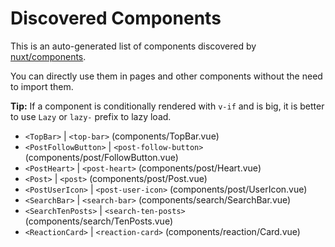 # Discovered Components

This is an auto-generated list of components discovered by [nuxt/components](https://github.com/nuxt/components).

You can directly use them in pages and other components without the need to import them.

**Tip:** If a component is conditionally rendered with `v-if` and is big, it is better to use `Lazy` or `lazy-` prefix to lazy load.

- `<TopBar>` | `<top-bar>` (components/TopBar.vue)
- `<PostFollowButton>` | `<post-follow-button>` (components/post/FollowButton.vue)
- `<PostHeart>` | `<post-heart>` (components/post/Heart.vue)
- `<Post>` | `<post>` (components/post/Post.vue)
- `<PostUserIcon>` | `<post-user-icon>` (components/post/UserIcon.vue)
- `<SearchBar>` | `<search-bar>` (components/search/SearchBar.vue)
- `<SearchTenPosts>` | `<search-ten-posts>` (components/search/TenPosts.vue)
- `<ReactionCard>` | `<reaction-card>` (components/reaction/Card.vue)
